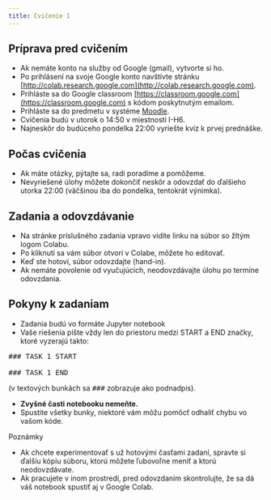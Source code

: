 ```yaml
---
title: Cvičenie 1
---
```


## Príprava pred cvičením

* Ak nemáte konto na služby od Google (gmail), vytvorte si ho.
* Po prihlásení na svoje Google konto navštívte stránku [http://colab.research.google.com](http://colab.research.google.com).
* Prihláste sa do Google classroom [https://classroom.google.com](https://classroom.google.com) s kódom poskytnutým emailom.
* Prihláste sa do predmetu v systéme [Moodle](https://moodle.uniba.sk/course/view.php?id=3421).
* Cvičenia budú v utorok o 14:50 v miestnosti I-H6.
* Najneskôr do budúceho pondelka 22:00 vyriešte kvíz k prvej prednáške.

## Počas cvičenia

* Ak máte otázky, pýtajte sa, radi poradíme a pomôžeme.
* Nevyriešené úlohy môžete dokončiť neskôr a odovzdať do ďalšieho utorka 22:00 (väčšinou iba do pondelka, tentokrát výnimka).

## Zadania a odovzdávanie

* Na stránke príslušného zadania vpravo vidíte linku na súbor so žltým logom Colabu. 
* Po kliknutí sa vám súbor otvorí v Colabe, môžete ho editovať.
* Keď ste hotoví, súbor odovzdajte (hand-in).
* Ak nemáte povolenie od vyučujúcich, neodovzdávajte úlohu po termíne odovzdania.

## Pokyny k zadaniam
* Zadania budú vo formáte Jupyter notebook
* Vaše riešenia píšte vždy len do priestoru medzi START a END značky, ktoré vyzerajú takto:
<pre>
### TASK 1 START
 
### TASK 1 END
</pre>
(v textových bunkách sa <tt>###</tt> zobrazuje ako podnadpis).
* **Zvyšné časti notebooku nemeňte.**
* Spustite všetky bunky, niektoré vám môžu pomôcť odhaliť chybu vo vašom kóde.

Poznámky
* Ak chcete experimentovať s už hotovými časťami zadaní, spravte si ďalšiu kópiu súboru, ktorú môžete ľubovoľne meniť a ktorú neodovzdávate.
* Ak pracujete v inom prostredí, pred odovzdaním skontrolujte, že sa dá váš notebook spustiť aj v Google Colab.